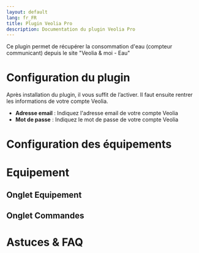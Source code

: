```yaml
---
layout: default
lang: fr_FR
title: Plugin Veolia Pro
description: Documentation du plugin Veolia Pro
---
```


Ce plugin permet de récupérer la consommation d'eau (compteur communicant) depuis le site "Veolia & moi - Eau"

Configuration du plugin 
=======================

Après installation du plugin, il vous suffit de l’activer. Il faut ensuite rentrer les informations de votre compte Veolia.

-   **Adresse email** : Indiquez l'adresse email de votre compte Veolia
-   **Mot de passe** : Indiquez le mot de passe de votre compte Veolia


Configuration des équipements 
=============================

Equipement
==========

Onglet Equipement
-----------------

Onglet Commandes
----------------

Astuces & FAQ
=============
